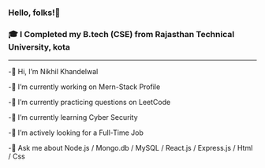 ### Hello, folks!👋

###  🎓 I Completed my B.tech (CSE) from Rajasthan Technical University, kota
<hr>


 -👋 Hi, I’m Nikhil Khandelwal
 
-🔭 I’m currently working on Mern-Stack Profile

-🔭 I’m currently practicing questions on LeetCode

-🌱 I’m currently learning Cyber Security

-👯 I’m actively looking for a Full-Time Job

-💬 Ask me about Node.js / Mongo.db / MySQL / React.js / Express.js / Html / Css

<!---
nikhil-khandelwal006/nikhil-khandelwal006 is a ✨ special ✨ repository because its `README.md` (this file) appears on your GitHub profile.
You can click the Preview link to take a look at your changes.
--->
